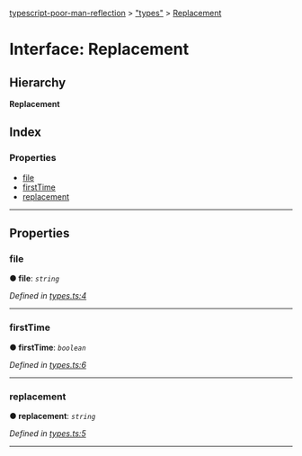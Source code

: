 [typescript-poor-man-reflection](../README.md) > ["types"](../modules/_types_.md) > [Replacement](../interfaces/_types_.replacement.md)

# Interface: Replacement

## Hierarchy

**Replacement**

## Index

### Properties

* [file](_types_.replacement.md#file)
* [firstTime](_types_.replacement.md#firsttime)
* [replacement](_types_.replacement.md#replacement)

---

## Properties

<a id="file"></a>

###  file

**● file**: *`string`*

*Defined in [types.ts:4](https://github.com/cancerberoSgx/typescript-poor-man-reflection/blob/47e2c2e/src/types.ts#L4)*

___
<a id="firsttime"></a>

###  firstTime

**● firstTime**: *`boolean`*

*Defined in [types.ts:6](https://github.com/cancerberoSgx/typescript-poor-man-reflection/blob/47e2c2e/src/types.ts#L6)*

___
<a id="replacement"></a>

###  replacement

**● replacement**: *`string`*

*Defined in [types.ts:5](https://github.com/cancerberoSgx/typescript-poor-man-reflection/blob/47e2c2e/src/types.ts#L5)*

___

